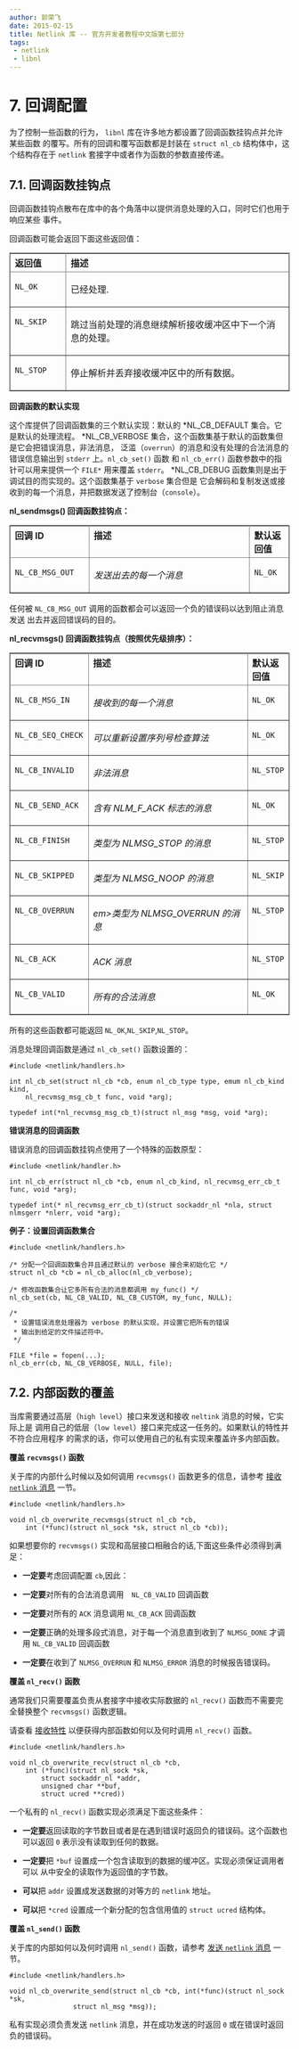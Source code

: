 ```yaml
---
author: 郭荣飞
date: 2015-02-15
title: Netlink 库 -- 官方开发者教程中文版第七部分
tags:
 - netlink
 - libnl
---
```



<H1 id = "callback_config">7. 回调配置</H1>

为了控制一些函数的行为， `libnl` 库在许多地方都设置了回调函数挂钩点并允许某些函数
的覆写。所有的回调和覆写函数都是封装在 `struct nl_cb` 结构体中，这个结构存在于
`netlink` 套接字中或者作为函数的参数直接传递。

<!--more-->

<H2 id = "callback_hooks">7.1. 回调函数挂钩点</H2>

回调函数挂钩点散布在库中的各个角落中以提供消息处理的入口，同时它们也用于响应某些
事件。

回调函数可能会返回下面这些返回值：

<table rules="all" width="100%" frame="border" cellspacing="0" cellpadding="4">
	<colgroup>
		<col width="20%">
		<col width="80%">
	</colgroup>
	<thead>
		<tr>
			<th align="left" valign="top"> 返回值      </th>
			<th align="left" valign="top"> 描述</th>
		</tr>
	</thead>
	<tbody>
		<tr>
			<td align="left" valign="top">
				<p class="table"><code>NL_OK</code></p>
			</td>
			<td align="left" valign="top">
				<p class="table">已经处理.</p>
			</td>
		</tr>
		<tr>
			<td align="left" valign="top">
				<p class="table"><code>NL_SKIP</a></code></p>
			</td>
			<td align="left" valign="top">
				<p class="table">跳过当前处理的消息继续解析接收缓冲区中下一个消息的处理。</p>
			</td>
		</tr>
		<tr>
			<td align="left" valign="top">
				<p class="table"><code>NL_STOP</a></code></p>
			</td>
			<td align="left" valign="top">
				<p class="table">停止解析并丢弃接收缓冲区中的所有数据。</p>
			</td>
		</tr>
	</tbody>
</table>

**回调函数的默认实现**

这个库提供了回调函数集的三个默认实现：默认的 *NL_CB_DEFAULT 集合。它是默认的处理流程。
*NL_CB_VERBOSE 集合，这个函数集基于默认的函数集但是它会把错误消息，非法消息，
泛滥（`overrun`）的消息和没有处理的合法消息的错误信息输出到 `stderr` 上。`nl_cb_set()` 函数
和 `nl_cb_err()` 函数参数中的指针可以用来提供一个 `FILE*` 用来覆盖 `stderr`。
*NL_CB_DEBUG 函数集则是出于调试目的而实现的。这个函数集基于 `verbose` 集合但是
它会解码和复制发送或接收到的每一个消息，并把数据发送了控制台（`console`）。

**nl_sendmsgs() 回调函数挂钩点：**

<table rules="all" width="100%" frame="border" cellspacing="0" cellpadding="4">
	<colgroup>
		<col width="28%">
		<col width="57%">
		<col width="14%">
	</colgroup>
	<thead>
		<tr>
			<th align="left" valign="top"> 回调 ID        </th>
			<th align="left" valign="top"> 描述                       </th>
			<th align="left" valign="top"> 默认返回值</th>
		</tr>
	</thead>
	<tbody>
		<tr>
			<td align="left" valign="top"><p class="table"><code>NL_CB_MSG_OUT</code></p></td>
			<td align="left" valign="top"><p class="table"><em>发送出去的每一个消息</em></p></td>
			<td align="left" valign="top"><p class="table"><code>NL_OK</code></p></td>
		</tr>
	</tbody>
</table>

任何被 `NL_CB_MSG_OUT` 调用的函数都会可以返回一个负的错误码以达到阻止消息发送
出去并返回错误码的目的。

**nl_recvmsgs() 回调函数挂钩点（按照优先级排序）：**

<table rules="all" width="100%" frame="border" cellspacing="0" cellpadding="4">
	<colgroup>
		<col width="28%">
		<col width="57%">
		<col width="14%">
	</colgroup>
	<thead>
		<tr>
			<th align="left" valign="top"> 回调 ID</th>
			<th align="left" valign="top"> 描述</th>
			<th align="left" valign="top"> 默认返回值</th>
		</tr>
	</thead>
	<tbody>
		<tr>
			<td align="left" valign="top"><p class="table"><code>NL_CB_MSG_IN</a></code></p></td>
			<td align="left" valign="top"><p class="table"><em>接收到的每一个消息</em></p></td>
			<td align="left" valign="top"><p class="table"><code>NL_OK</a></code></p></td>
		</tr>
		<tr>
			<td align="left" valign="top"><p class="table"><code>NL_CB_SEQ_CHECK</a></code></p></td>
			<td align="left" valign="top"><p class="table"><em>可以重新设置序列号检查算法</em></p></td>
			<td align="left" valign="top"><p class="table"><code>NL_OK</a></code></p></td>
		</tr>
		<tr>
			<td align="left" valign="top"><p class="table"><code>NL_CB_INVALID</a></code></p></td>
			<td align="left" valign="top"><p class="table"><em>非法消息</em></p></td>
			<td align="left" valign="top"><p class="table"><code>NL_STOP</a></code></p></td>
		</tr>
		<tr>
			<td align="left" valign="top"><p class="table"><code>NL_CB_SEND_ACK</a></code></p></td>
			<td align="left" valign="top"><p class="table"><em>含有 NLM_F_ACK 标志的消息</em></p></td>
			<td align="left" valign="top"><p class="table"><code>NL_OK</a></code></p></td>
		</tr>
		<tr>
			<td align="left" valign="top"><p class="table"><code>NL_CB_FINISH</a></code></p></td>
			<td align="left" valign="top"><p class="table"><em>类型为 NLMSG_STOP 的消息</em></p></td>
			<td align="left" valign="top"><p class="table"><code>NL_STOP</a></code></p></td>
		</tr>
		<tr>
			<td align="left" valign="top"><p class="table"><code>NL_CB_SKIPPED</a></code></p></td>
			<td align="left" valign="top"><p class="table"><em>类型为 NLMSG_NOOP 的消息</em></p></td>
			<td align="left" valign="top"><p class="table"><code>NL_SKIP</a></code></p></td>
		</tr>
		<tr>
			<td align="left" valign="top"><p class="table"><code>NL_CB_OVERRUN</a></code></p></td>
			<td align="left" valign="top"><p class="table"><em>em>类型为 NLMSG_OVERRUN 的消息</em></p></td>
			<td align="left" valign="top"><p class="table"><code>NL_STOP</a></code></p></td>
		</tr>
		<tr>
			<td align="left" valign="top"><p class="table"><code>NL_CB_ACK</a></code></p></td>
			<td align="left" valign="top"><p class="table"><em>ACK 消息</em></p></td>
			<td align="left" valign="top"><p class="table"><code>NL_STOP</a></code></p></td>
		</tr>
		<tr>
			<td align="left" valign="top"><p class="table"><code>NL_CB_VALID</a></code></p></td>
			<td align="left" valign="top"><p class="table"><em>所有的合法消息</em></p></td>
			<td align="left" valign="top"><p class="table"><code>NL_OK</a></code></p></td>
		</tr>
	</tbody>
</table>

所有的这些函数都可能返回 `NL_OK`,`NL_SKIP`,`NL_STOP`。

消息处理回调函数是通过 `nl_cb_set()` 函数设置的：

	#include <netlink/handlers.h>

	int nl_cb_set(struct nl_cb *cb, enum nl_cb_type type, emum nl_cb_kind kind,
		nl_recvmsg_msg_cb_t func, void *arg);

	typedef int(*nl_recvmsg_msg_cb_t)(struct nl_msg *msg, void *arg);

**错误消息的回调函数**

错误消息的回调函数挂钩点使用了一个特殊的函数原型：

	#include <netlink/handler.h>

	int nl_cb_err(struct nl_cb *cb, enum nl_cb_kind, nl_recvmsg_err_cb_t func, void *arg);

	typedef int(* nl_recvmsg_err_cb_t)(struct sockaddr_nl *nla, struct nlmsgerr *nlerr, void *arg);

**例子：设置回调函数集合**

	#include <netlink/handlers.h>

	/* 分配一个回调函数集合并且通过默认的 verbose 接合来初始化它 */
	struct nl_cb *cb = nl_cb_alloc(nl_cb_verbose);

	/* 修改函数集合让它多所有合法的消息都调用 my_func() */
	nl_cb_set(cb, NL_CB_VALID, NL_CB_CUSTOM, my_func, NULL);

	/*
	 * 设置错误消息处理器为 verbose 的默认实现，并设置它把所有的错误
	 * 输出到给定的文件描述符中。
	 */

	FILE *file = fopen(...);
	nl_cb_err(cb, NL_CB_VERBOSE, NULL, file);

<H2 id = "overwrite_internal_fun">7.2. 内部函数的覆盖</H2>

当库需要通过高层（`high level`）接口来发送和接收 `neltink` 消息的时候，它实际上是
调用自己的低层（`low level`）接口来完成这一任务的。如果默认的特性并不符合应用程序
的需求的话，你可以使用自己的私有实现来覆盖许多内部函数。

**覆盖 `recvmsgs()` 函数**

关于库的内部什么时候以及如何调用 `recvmsgs()` 函数更多的信息，请参考
[接收 `netlink` 消息][recv_netlink_msg] 一节。

	#include <netlink/handlers.h>

	void nl_cb_overwrite_recvmsgs(struct nl_cb *cb,
		int (*func)(struct nl_sock *sk, struct nl_cb *cb));

如果想要你的 `recvmsgs()` 实现和高层接口相融合的话,下面这些条件必须得到满足：

  * **一定要**考虑回调配置 `cb`,因此：

  * **一定要**对所有的合法消息调用　`NL_CB_VALID` 回调函数

  * **一定要**对所有的 `ACK` 消息调用 `NL_CB_ACK` 回调函数

  * **一定要**正确的处理多段式消息，对于每一个消息直到收到了 `NLMSG_DONE` 才调用
    `NL_CB_VALID` 回调函数

  * **一定要**在收到了 `NLMSG_OVERRUN` 和 `NLMSG_ERROR` 消息的时候报告错误码。

**覆盖 `nl_recv()` 函数**

通常我们只需要覆盖负责从套接字中接收实际数据的 `nl_recv()` 函数而不需要完全替换整个
`recvmsgs()` 函数逻辑。

请查看 [接收特性][recv_characteristics] 以便获得内部函数如何以及何时调用 `nl_recv()`
函数。

	#include <netlink/handlers.h>

	void nl_cb_overwrite_recv(struct nl_cb *cb,
		int (*func)(struct nl_sock *sk,
			struct sockaddr_nl *addr,
			unsigned char **buf,
			struct ucred **cred))

一个私有的 `nl_recv()` 函数实现必须满足下面这些条件：

   * **一定要**返回读取的字节数目或者是在遇到错误时返回负的错误码。这个函数也可以返回
     `0` 表示没有读取到任何的数据。

   * **一定要**把 `*buf` 设置成一个包含读取到的数据的缓冲区。实现必须保证调用者可以
     从中安全的读取作为返回值的字节数。

   * **可以**把 `addr` 设置成发送数据的对等方的 `netlink` 地址。

   * **可以**把 `*cred` 设置成一个新分配的包含信用值的 `struct ucred` 结构体。

**覆盖 `nl_send()` 函数**

关于库的内部如何以及何时调用 `nl_send()` 函数，请参考 [发送 `netlink` 消息][send_netlink_msg]
一节。

	#include <netlink/handlers.h>

	void nl_cb_overwrite_send(struct nl_cb *cb, int(*func)(struct nl_sock *sk,
					struct nl_msg *msg));

私有实现必须负责发送 `netlink` 消息，并在成功发送的时返回 `0` 或在错误时返回负的错误码。

   [recv_netlink_msg]: /netlink/2015/01/27/libnl-translation-part4.html#rcv_msg
   [recv_characteristics]: /netlink/2015/01/27/libnl-translation-part4.html#parse_character
   [send_netlink_msg]: /netlink/2015/01/27/libnl-translation-part4.html#send_msg
